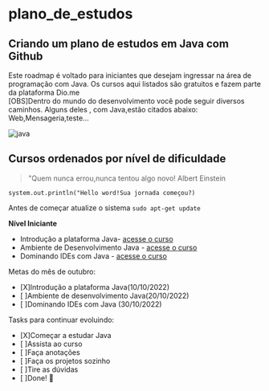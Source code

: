 # plano_de_estudos
## Criando um plano de estudos em Java com Github

Este roadmap é voltado para iniciantes que desejam ingressar na área de programação com Java. Os cursos aqui listados são gratuitos e fazem parte da plataforma Dio.me  
[OBS]Dentro do mundo do desenvolvimento você pode seguir diversos caminhos. Alguns deles , com Java,estão citados abaixo: Web,Mensageria,teste...  

![java](https://user-images.githubusercontent.com/92828809/194964241-bdf0fcb3-6ca4-4dd6-b980-660d5bd46793.png)

## Cursos ordenados por nível de dificuldade
> "Quem nunca errou,nunca tentou algo novo! Albert Einstein  
 
 ``system.out.println("Hello word!Sua jornada começou?)``
 
 Antes de começar atualize o sistema 
 ``sudo apt-get update``

**Nível Iniciante**  

- Introdução a plataforma Java- [acesse  o curso](https://web.dio.me/course/introducao-a-plataforma-java/learning/cdc0426c-9371-4af8-aaf0-23fffca6218f?back=/track/potencia-tech-powered-ifood-java-beginners&tab=undefined&moduleId=undefined)  
- Ambiente de Desenvolvimento Java - [acesse o curso](https://web.dio.me/course/ambiente-de-desenvolvimento-java/learning/c88e693f-67ca-4885-a1d1-0069da2aef10?back=/track/potencia-tech-powered-ifood-java-beginners&tab=undefined&moduleId=undefined)  
- Dominando IDEs com Java - [acesse o curso](https://web.dio.me/course/dominando-ides-java/learning/b0f1ae39-6af7-4a2c-8fc2-c73ae8463c84/?back=/home)  

Metas do mês de outubro:  
- [X]Introdução a plataforma Java(10/10/2022)  
- [ ]Ambiente de desenvolvimento Java(20/10/2022)  
- [ ]Dominando IDEs com Java (30/10/2022)    

Tasks para continuar evoluindo:
- [X]Começar a estudar Java  
- [ ]Assista ao curso  
- [ ]Faça anotações  
- [ ]Faça os projetos sozinho  
- [ ]Tire as dúvidas  
- [ ]Done! 🎉


